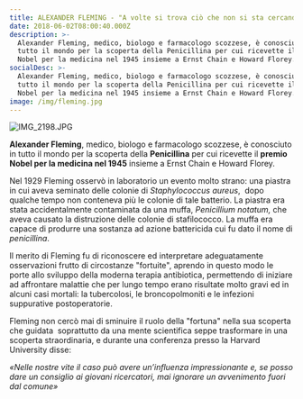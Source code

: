 ```yaml
---
title: ALEXANDER FLEMING - "A volte si trova ciò che non si sta cercando"
date: 2018-06-02T08:00:40.000Z
description: >-
  Alexander Fleming, medico, biologo e farmacologo scozzese, è conosciuto in
  tutto il mondo per la scoperta della Penicillina per cui ricevette il premio
  Nobel per la medicina nel 1945 insieme a Ernst Chain e Howard Florey.
socialDesc: >-
  Alexander Fleming, medico, biologo e farmacologo scozzese, è conosciuto in
  tutto il mondo per la scoperta della Penicillina per cui ricevette il premio
  Nobel per la medicina nel 1945 insieme a Ernst Chain e Howard Florey.
image: /img/fleming.jpg
---
```

![IMG_2198.JPG](/img/fleming.jpg)

**Alexander Fleming**, medico, biologo e farmacologo scozzese, è conosciuto in tutto il mondo per la scoperta della **Penicillina** per cui ricevette il **premio Nobel per la medicina nel 1945** insieme a Ernst Chain e Howard Florey.

Nel 1929 Fleming osservò in laboratorio un evento molto strano: una piastra in cui aveva seminato delle colonie di _Staphylococcus aureus_,  dopo qualche tempo non conteneva più le colonie di tale batterio. La piastra era stata accidentalmente contaminata da una muffa, _Penicillium notatum,_ che aveva causato la distruzione delle colonie di stafilococco. La muffa era capace di produrre una sostanza ad azione battericida cui fu dato il nome di _penicillina_.

Il merito di Fleming fu di riconoscere ed interpretare adeguatamente osservazioni frutto di circostanze "fortuite", aprendo in questo modo le porte allo sviluppo della moderna terapia antibiotica, permettendo di iniziare ad affrontare malattie che per lungo tempo erano risultate molto gravi ed in alcuni casi mortali: la tubercolosi, le broncopolmoniti e le infezioni suppurative postoperatorie.

Fleming non cercò mai di sminuire il ruolo della "fortuna" nella sua scoperta che guidata  soprattutto da una mente scientifica seppe trasformare in una scoperta straordinaria, e durante una conferenza presso la Harvard University disse:

_«Nelle nostre vite il caso può avere un’influenza impressionante e, se posso dare un consiglio ai giovani ricercatori, mai ignorare un avvenimento fuori dal comune»_

